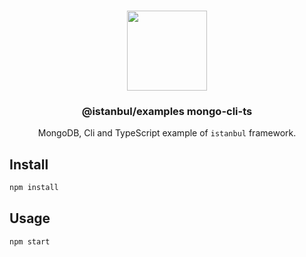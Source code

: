 <p align="center">
<br>
<img src="https://avatars.githubusercontent.com/u/108695351?s=200&v=4" width="128" height="128">
</p>
<h3 align="center">@istanbul/examples mongo-cli-ts</h3>
<p align="center">
  MongoDB, Cli and TypeScript example of <code>istanbul</code> framework. 
</p>

## Install

```bash
npm install
```

## Usage

```bash
npm start
```